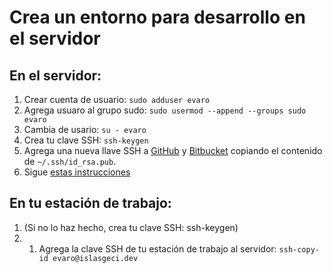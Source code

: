 # Crea un entorno para desarrollo en el servidor

## En el servidor:

1. Crear cuenta de usuario: `sudo adduser evaro`
1. Agrega usuaro al grupo sudo: `sudo usermod --append --groups sudo evaro`
1. Cambia de usario: `su - evaro`
1. Crea tu clave SSH: `ssh-keygen`
1. Agrega una nueva llave SSH a [GitHub](https://github.com/settings/keys/) y [Bitbucket](https://bitbucket.org/account/settings/ssh-keys/) copiando el contenido de `~/.ssh/id_rsa.pub`.
1. Sigue [estas instrucciones](https://github.com/devarops/dotfiles/blob/develop/README.md)

## En tu estación de trabajo:

1. (Si no lo haz hecho, crea tu clave SSH: ssh-keygen)
1. 1. Agrega la clave SSH de tu estación de trabajo al servidor: `ssh-copy-id evaro@islasgeci.dev`


